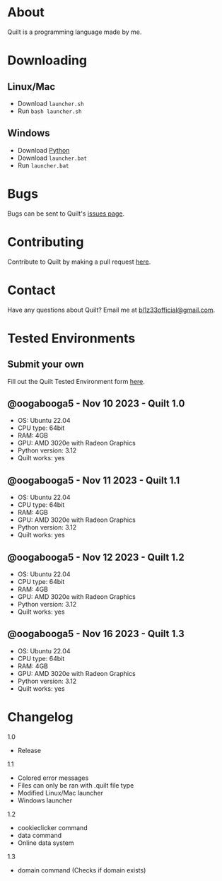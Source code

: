 # About
Quilt is a programming language made by me.

# Downloading
## Linux/Mac
- Download `launcher.sh`
- Run `bash launcher.sh`

## Windows
- Download [Python](https://python.org)
- Download `launcher.bat`
- Run `launcher.bat`

# Bugs
Bugs can be sent to Quilt's [issues page](https://github.com/oogabooga5/quilt/issues).

# Contributing
Contribute to Quilt by making a pull request [here](https://github.com/oogabooga5/quilt/pulls).

# Contact
Have any questions about Quilt? Email me at [bl1z33official@gmail.com](mailto:bl1z33official@gmail.com).

# Tested Environments
## Submit your own
Fill out the Quilt Tested Environment form [here](https://docs.google.com/forms/d/e/1FAIpQLSdkIcZFvb9FVQH4ZaMwwSwjSFh5xciiG9P-jha24CtUxPiTaQ/viewform?usp=sf_link).
## @oogabooga5 - Nov 10 2023 - Quilt 1.0
- OS: Ubuntu 22.04
- CPU type: 64bit
- RAM: 4GB
- GPU: AMD 3020e with Radeon Graphics
- Python version: 3.12
- Quilt works: yes
## @oogabooga5 - Nov 11 2023 - Quilt 1.1
- OS: Ubuntu 22.04
- CPU type: 64bit
- RAM: 4GB
- GPU: AMD 3020e with Radeon Graphics
- Python version: 3.12
- Quilt works: yes
## @oogabooga5 - Nov 12 2023 - Quilt 1.2
- OS: Ubuntu 22.04
- CPU type: 64bit
- RAM: 4GB
- GPU: AMD 3020e with Radeon Graphics
- Python version: 3.12
- Quilt works: yes
## @oogabooga5 - Nov 16 2023 - Quilt 1.3
- OS: Ubuntu 22.04
- CPU type: 64bit
- RAM: 4GB
- GPU: AMD 3020e with Radeon Graphics
- Python version: 3.12
- Quilt works: yes

# Changelog
1.0
- Release

1.1
- Colored error messages
- Files can only be ran with .quilt file type
- Modified Linux/Mac launcher
- Windows launcher

1.2
- cookieclicker command
- data command
- Online data system

1.3
- domain command (Checks if domain exists)